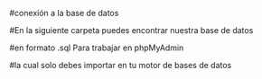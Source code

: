#conexión a la base de datos


#En la siguiente carpeta puedes encontrar nuestra base de datos 

#en formato .sql  Para trabajar en phpMyAdmin 

#la cual solo debes importar en tu motor de bases de datos 
